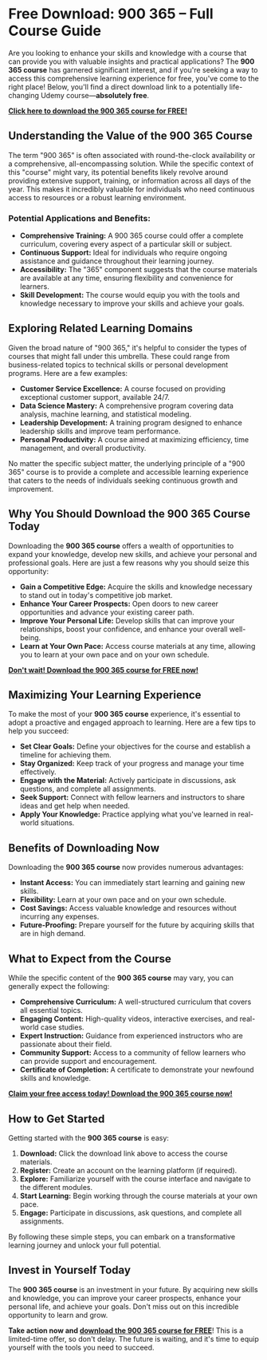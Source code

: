 # Free Download: 900 365 – Full Course Guide

Are you looking to enhance your skills and knowledge with a course that can provide you with valuable insights and practical applications? The **900 365 course** has garnered significant interest, and if you're seeking a way to access this comprehensive learning experience for free, you've come to the right place! Below, you'll find a direct download link to a potentially life-changing Udemy course—**absolutely free**.

[**Click here to download the 900 365 course for FREE!**](https://udemywork.com/900-365)

## Understanding the Value of the 900 365 Course

The term "900 365" is often associated with round-the-clock availability or a comprehensive, all-encompassing solution. While the specific context of this "course" might vary, its potential benefits likely revolve around providing extensive support, training, or information across all days of the year. This makes it incredibly valuable for individuals who need continuous access to resources or a robust learning environment.

### Potential Applications and Benefits:

*   **Comprehensive Training:** A 900 365 course could offer a complete curriculum, covering every aspect of a particular skill or subject.
*   **Continuous Support:** Ideal for individuals who require ongoing assistance and guidance throughout their learning journey.
*   **Accessibility:** The "365" component suggests that the course materials are available at any time, ensuring flexibility and convenience for learners.
*   **Skill Development:** The course would equip you with the tools and knowledge necessary to improve your skills and achieve your goals.

## Exploring Related Learning Domains

Given the broad nature of "900 365," it's helpful to consider the types of courses that might fall under this umbrella. These could range from business-related topics to technical skills or personal development programs. Here are a few examples:

*   **Customer Service Excellence:** A course focused on providing exceptional customer support, available 24/7.
*   **Data Science Mastery:** A comprehensive program covering data analysis, machine learning, and statistical modeling.
*   **Leadership Development:** A training program designed to enhance leadership skills and improve team performance.
*   **Personal Productivity:** A course aimed at maximizing efficiency, time management, and overall productivity.

No matter the specific subject matter, the underlying principle of a "900 365" course is to provide a complete and accessible learning experience that caters to the needs of individuals seeking continuous growth and improvement.

## Why You Should Download the 900 365 Course Today

Downloading the **900 365 course** offers a wealth of opportunities to expand your knowledge, develop new skills, and achieve your personal and professional goals. Here are just a few reasons why you should seize this opportunity:

*   **Gain a Competitive Edge:** Acquire the skills and knowledge necessary to stand out in today's competitive job market.
*   **Enhance Your Career Prospects:** Open doors to new career opportunities and advance your existing career path.
*   **Improve Your Personal Life:** Develop skills that can improve your relationships, boost your confidence, and enhance your overall well-being.
*   **Learn at Your Own Pace:** Access course materials at any time, allowing you to learn at your own pace and on your own schedule.

[**Don't wait! Download the 900 365 course for FREE now!**](https://udemywork.com/900-365)

## Maximizing Your Learning Experience

To make the most of your **900 365 course** experience, it's essential to adopt a proactive and engaged approach to learning. Here are a few tips to help you succeed:

*   **Set Clear Goals:** Define your objectives for the course and establish a timeline for achieving them.
*   **Stay Organized:** Keep track of your progress and manage your time effectively.
*   **Engage with the Material:** Actively participate in discussions, ask questions, and complete all assignments.
*   **Seek Support:** Connect with fellow learners and instructors to share ideas and get help when needed.
*   **Apply Your Knowledge:** Practice applying what you've learned in real-world situations.

## Benefits of Downloading Now

Downloading the **900 365 course** now provides numerous advantages:

*   **Instant Access:** You can immediately start learning and gaining new skills.
*   **Flexibility:** Learn at your own pace and on your own schedule.
*   **Cost Savings:** Access valuable knowledge and resources without incurring any expenses.
*   **Future-Proofing:** Prepare yourself for the future by acquiring skills that are in high demand.

## What to Expect from the Course

While the specific content of the **900 365 course** may vary, you can generally expect the following:

*   **Comprehensive Curriculum:** A well-structured curriculum that covers all essential topics.
*   **Engaging Content:** High-quality videos, interactive exercises, and real-world case studies.
*   **Expert Instruction:** Guidance from experienced instructors who are passionate about their field.
*   **Community Support:** Access to a community of fellow learners who can provide support and encouragement.
*   **Certificate of Completion:** A certificate to demonstrate your newfound skills and knowledge.

[**Claim your free access today! Download the 900 365 course now!**](https://udemywork.com/900-365)

## How to Get Started

Getting started with the **900 365 course** is easy:

1.  **Download:** Click the download link above to access the course materials.
2.  **Register:** Create an account on the learning platform (if required).
3.  **Explore:** Familiarize yourself with the course interface and navigate to the different modules.
4.  **Start Learning:** Begin working through the course materials at your own pace.
5.  **Engage:** Participate in discussions, ask questions, and complete all assignments.

By following these simple steps, you can embark on a transformative learning journey and unlock your full potential.

## Invest in Yourself Today

The **900 365 course** is an investment in your future. By acquiring new skills and knowledge, you can improve your career prospects, enhance your personal life, and achieve your goals. Don't miss out on this incredible opportunity to learn and grow.

**Take action now and [download the 900 365 course for FREE](https://udemywork.com/900-365)**! This is a limited-time offer, so don't delay. The future is waiting, and it's time to equip yourself with the tools you need to succeed.
